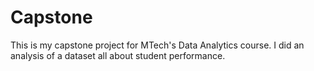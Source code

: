 # Capstone
This is my capstone project for MTech's Data Analytics course. I did an analysis of a dataset all about student performance. 
